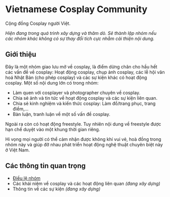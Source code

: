 # Vietnamese Cosplay Community
Cộng đồng Cosplay người Việt.

*Hiện đang trong quá trình xây dựng và thăm dò. Sẽ thành lập nhóm nếu các nhóm khác không có sự thay đổi tích cực nhằm cải thiện nội dung.*

## Giới thiệu
Đây là một nhóm giao lưu mở về cosplay, là điểm dừng chân cho hầu hết các vấn đề về cosplay: Hoạt động cosplay, chụp ảnh cosplay, các lễ hội văn hoá Nhật Bản (cho phép cosplay) và các sự kiện khác có hoạt động cosplay. Một số nội dung lớn có trong nhóm:
- Làm quen với cosplayer và photographer chuyên về cosplay.
- Chia sẻ ảnh và tin tức về hoạt động cosplay và các sự kiện liên quan.
- Chia sẻ kinh nghiệm và kiến thức cosplay: Làm đồ/trang phục, trang điểm,...
- Bàn luận, tranh luận về một số vấn đề cosplay.

Ngoài ra còn có hoạt động freestyle. Tuy nhiên nội dung về freestyle được hạn chế duyệt vào một khung thời gian riêng.

Hi vọng mọi người có thể cảm nhận được không khí vui vẻ, hoà đồng trong nhóm này và giúp đỡ nhau phát triển hoạt động nghệ thuật chuyên biệt này ở Việt Nam.

## Các thông tin quan trọng
- [Điều lệ nhóm](DIEULE.md)
- Các khái niệm về cosplay và các hoạt động liên quan *(đang xây dựng)*
- Thông tin về các sự kiện *(đang xây dựng)*
